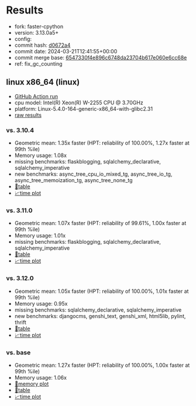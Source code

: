 # Results

- fork: faster-cpython
- version: 3.13.0a5+
- config: 
- commit hash: [d0672a4](https://github.com/faster%2dcpython/cpython/commit/d0672a4)
- commit date: 2024-03-21T12:41:55+00:00
- commit merge base: [6547330f4e896c6748da23704b617e060e6cc68e](https://github.com/faster%2dcpython/cpython/commit/6547330f4e896c6748da23704b617e060e6cc68e)
- ref: fix_gc_counting

## linux x86_64 (linux)

- [GitHub Action run](https://github.com/faster-cpython/benchmarking/actions/runs/8376571327)
- cpu model: Intel(R) Xeon(R) W-2255 CPU @ 3.70GHz
- platform: Linux-5.4.0-164-generic-x86_64-with-glibc2.31
- [raw results](bm-20240321-linux-x86_64-faster%252dcpython-fix_gc_counting-3.13.0a5%2B-d0672a4.json)

### vs. 3.10.4

- Geometric mean: 1.35x faster (HPT: reliability of 100.00%, 1.27x faster at 99th %ile)
- Memory usage: 1.08x
- missing benchmarks: flaskblogging, sqlalchemy_declarative, sqlalchemy_imperative
- new benchmarks: async_tree_cpu_io_mixed_tg, async_tree_io_tg, async_tree_memoization_tg, async_tree_none_tg
- [📄table](bm-20240321-linux-x86_64-faster%252dcpython-fix_gc_counting-3.13.0a5%2B-d0672a4-vs-3.10.4.md)
- [📈time plot](bm-20240321-linux-x86_64-faster%252dcpython-fix_gc_counting-3.13.0a5%2B-d0672a4-vs-3.10.4.png)

### vs. 3.11.0

- Geometric mean: 1.07x faster (HPT: reliability of 99.61%, 1.00x faster at 99th %ile)
- Memory usage: 1.01x
- missing benchmarks: flaskblogging, sqlalchemy_declarative, sqlalchemy_imperative
- [📄table](bm-20240321-linux-x86_64-faster%252dcpython-fix_gc_counting-3.13.0a5%2B-d0672a4-vs-3.11.0.md)
- [📈time plot](bm-20240321-linux-x86_64-faster%252dcpython-fix_gc_counting-3.13.0a5%2B-d0672a4-vs-3.11.0.png)

### vs. 3.12.0

- Geometric mean: 1.05x faster (HPT: reliability of 100.00%, 1.01x faster at 99th %ile)
- Memory usage: 0.95x
- missing benchmarks: sqlalchemy_declarative, sqlalchemy_imperative
- new benchmarks: djangocms, genshi_text, genshi_xml, html5lib, pylint, thrift
- [📄table](bm-20240321-linux-x86_64-faster%252dcpython-fix_gc_counting-3.13.0a5%2B-d0672a4-vs-3.12.0.md)
- [📈time plot](bm-20240321-linux-x86_64-faster%252dcpython-fix_gc_counting-3.13.0a5%2B-d0672a4-vs-3.12.0.png)

### vs. base

- Geometric mean: 1.27x faster (HPT: reliability of 100.00%, 1.00x faster at 99th %ile)
- Memory usage: 1.06x
- [🧠memory plot](bm-20240321-linux-x86_64-faster%252dcpython-fix_gc_counting-3.13.0a5%2B-d0672a4-vs-base-mem.png)
- [📄table](bm-20240321-linux-x86_64-faster%252dcpython-fix_gc_counting-3.13.0a5%2B-d0672a4-vs-base.md)
- [📈time plot](bm-20240321-linux-x86_64-faster%252dcpython-fix_gc_counting-3.13.0a5%2B-d0672a4-vs-base.png)

